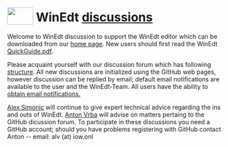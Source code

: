  <h1><span><img src="https://github.com/WinEdt-Team/WinEdt-Support/assets/34773801/0d1caf2a-d7e1-495d-be67-7035f28781b7" width="60" height="40" style="vertical-align:bottom;margin:0px 0px">  WinEdt <a href="https://github.com/WinEdt-Team/WinEdt-Support/discussions" > discussions </a> </span></h1>

Welcome to WinEdt discussion to support the WinEdt editor which can be downloaded from our [home page](https://www.winedt.com/). New users should first read the WinEdt [QuickGuide.pdf](https://www.winedt.com/doc/QuickGuide.pdf).

Please acquaint yourself with our discussion forum which has following [structure](https://github.com/WinEdt-Team/WinEdt-support/discussions/4).  All new discussions are initialized using the GitHub web pages, however discussion can be replied by email; default email notifications are available to the user and the WinEdt-Team.  All users have the ability to [obtain email notifications. ](https://github.com/WinEdt-Team/WinEdt-support/discussions/3)

[Alex Simonic](https://www.winedt.com/) will continue to give expert technical advice regarding the ins and outs of WinEdt. [Anton Vrba](https://github.com/anton-vrba) will advise on matters pertaing to the GitHub dicussion forum. To participate in these discussions you need a GitHub account; should you have problems registering with GitHub contact Anton -- email: alv (at) iow.onl 
<!--
![WinEdt](https://github.com/WinEdt-Team/WinEdt-Support/assets/34773801/0d1caf2a-d7e1-495d-be67-7035f28781b7)
-->

